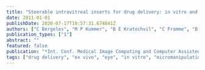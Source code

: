 ```yaml
---
title: "Steerable intravitreal inserts for drug delivery: in vitro and ex vivo mobility experiments"
date: 2011-01-01
publishDate: 2020-07-17T10:57:31.674841Z
authors: ["C Bergeles", "M P Kummer", "B E Kratochvil", "C Framme", "B J Nelson"]
publication_types: ["1"]
abstract: ""
featured: false
publication: "*Int. Conf. Medical Image Computing and Computer Assisted Intervention*"
tags: ["drug delivery", "ex vivo", "eye", "in vitro", "micromanipulation", "microrobot", "microrobotics"]
---
```


